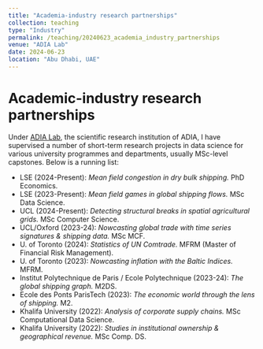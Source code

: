 ```yaml
---
title: "Academia-industry research partnerships"
collection: teaching
type: "Industry"
permalink: /teaching/20240623_academia_industry_partnerships
venue: "ADIA Lab"
date: 2024-06-23
location: "Abu Dhabi, UAE"
---
```


# Academic-industry research partnerships

Under [ADIA Lab](https://www.adialab.ae/), the scientific research institution of ADIA, I have supervised a number of short-term research projects in data science for various university programmes and departments, usually MSc-level capstones. Below is a running list:

- LSE (2024-Present): *Mean field congestion in dry bulk shipping.* PhD Economics.
- LSE (2023-Present): *Mean field games in global shipping flows.* MSc Data Science.
- UCL (2024-Present): *Detecting structural breaks in spatial agricultural grids.* MSc Computer Science.
- UCL/Oxford (2023-24): *Nowcasting global trade with time series signatures & shipping data.* MSc MCF.
- U. of Toronto (2024): *Statistics of UN Comtrade.* MFRM (Master of Financial Risk Management).
- U. of Toronto (2023): *Nowcasting inflation with the Baltic Indices.* MFRM.
- Institut Polytechnique de Paris / Ecole Polytechnique (2023-24): *The global shipping graph.* M2DS.
- Ecole des Ponts ParisTech (2023): *The economic world through the lens of shipping.* M2.
- Khalifa University (2022): *Analysis of corporate supply chains.* MSc Computational Data Science.
- Khalifa University (2022): *Studies in institutional ownership & geographical revenue.* MSc Comp. DS.